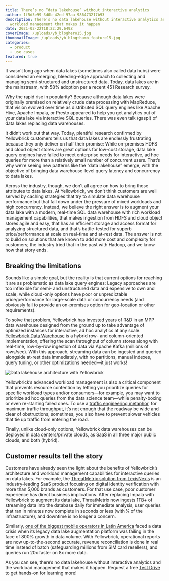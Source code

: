 ```yaml
---
title: There’s no “data lakehouse” without interactive analytics
author: 1f5d5e99-3d0b-42ed-97aa-986473217b93
description: There’s no data lakehouse without interactive analytics and the
  workload management that makes it happen
date: 2021-02-22T18:22:29.649Z
coverImage: /uploads/yb_bloghero15.jpg
thumbnailImage: /uploads/yb_blogthumb_feature15.jpg
categories:
  - product
  - use cases
featured: true
---
```

It wasn’t long ago when data lakes (sometimes also called data hubs) were considered an emerging, bleeding-edge approach to collecting and managing semi-structured and unstructured data. Today, data lakes are in the mainstream, with 58% adoption per a recent 451 Research survey. 

Why the rapid rise in popularity? Because although data lakes were originally premised on relatively crude data processing with MapReduce, that vision evolved over time as distributed SQL query engines like Apache Hive, Apache Impala, or Presto appeared to help you get analytics out of your data lake via interactive SQL queries. There was even talk (gasp!) of data lakes replacing data warehouses.

It didn’t work out that way. Today, plentiful research confirmed by Yellowbrick customers tells us that data lakes are endlessly frustrating because they only deliver on half their promise: While on-premises HDFS and cloud object stores are great options for low-cost storage, data lake query engines have failed to meet enterprise needs for interactive, ad hoc queries for more than a relatively small number of concurrent users. That’s why we’re seeing new patterns like the “data lakehouse” emerge, with the objective of bringing data warehouse-level query latency and concurrency to data lakes.

Across the industry, though, we don’t all agree on how to bring those attributes to data lakes. At Yellowbrick, we don’t think customers are well served by caching strategies that try to simulate data warehouse performance but that fall down under the pressure of mixed workloads and high concurrency. Instead, we believe the right answer is to augment your data lake with a modern, real-time SQL data warehouse with rich workload management capabilities, that makes ingestion from HDFS and cloud object stores agile and easy, that has an efficient storage and access format for analyzing structured data, and that’s battle-tested for superb price/performance at scale on real-time and at-rest data. The answer is not to build on solutions that are known to add more cost and complexity for customers; the industry tried that in the past with Hadoop, and we know how that story ends.

## Breaking the limitations

Sounds like a simple goal, but the reality is that current options for reaching it are as problematic as data lake query engines: Legacy approaches are too inflexible for semi- and unstructured data and expensive to own and scale, while cloud-only options have poor or unpredictable price/performance for large-scale data or concurrency needs (and obviously fail to provide an on-premises option for geo-location or other requirements).

To solve that problem, Yellowbrick has invested years of R&D in an MPP data warehouse designed from the ground up to take advantage of optimized instances for interactive, ad hoc analytics at any scale. [Yellowbrick Data Warehouse](https://www.yellowbrick.com/products/data-warehouse/) is a hybrid row- and column-oriented implementation, offering the scan throughput of column stores along with real-time, row-by-row ingestion of data via Apache Kafka (millions of rows/sec). With this approach, streaming data can be ingested and queried alongside at-rest data immediately, with no partitions, manual indexes, query tuning, or other optimizations needed—it just works!

![Data lakehouse architecture with Yellowbrick](/uploads/screen-shot-2021-02-19-at-10.30.38-am.png "Data lakehouse architecture with Yellowbrick")

Yellowbrick’s advanced workload management is also a critical component that prevents resource contention by letting you prioritize queries for specific workload types and/or consumers—for example, you may want to prioritize ad hoc queries from the data science team—while penalty-boxing or even re-starting failed ones. To use a [traffic engineering metaphor](https://www.yellowbrick.com/blog/price-performance-is-the-only-thing-that-matters-in-data-warehousing/), for maximum traffic throughput, it’s not enough that the roadway be wide and clear of obstructions; sometimes, you also have to prevent slower vehicles that tie up traffic from entering the road.

Finally, unlike cloud-only options, Yellowbrick data warehouses can be deployed in data centers/private clouds, as SaaS in all three major public clouds, and both (hybrid).

## Customer results tell the story

Customers have already seen the light about the benefits of Yellowbrick’s architecture and workload management capabilities for interactive queries on data lakes. For example, the [ThreatMetrix solution from LexisNexis](https://www.yellowbrick.com/resources/case-studies/lexisnexis/) is an industry-leading SaaS product focusing on digital identity verification with more than 5,000 brands as customers. For that use case, poor customer experience has direct business implications. After replacing Impala with Yellowbrick to augment its data lake, ThreatMetrix now ingests 1TB+ of streaming data into the database daily for immediate analysis, user queries that ran in minutes now complete in seconds or less (with ¼ of the infrastructure), and downtime is no longer a concern.

Similarly, [one of the biggest mobile operators in Latin America](https://www.yellowbrick.com/resources/case-studies/top-telecom-company/) faced a data crisis when its legacy data lake augmentation platform was failing in the face of 800% growth in data volume. With Yellowbrick, operational reports are now up-to-the-second accurate, revenue reconciliation is done in real time instead of batch (safeguarding millions from SIM card resellers), and queries run 20x faster on 8x more data.

As you can see, there’s no data lakehouse without interactive analytics and the workload management that makes it happen. Request a free [Test Drive](https://www.yellowbrick.com/test-drive/) to get hands-on for learning more!